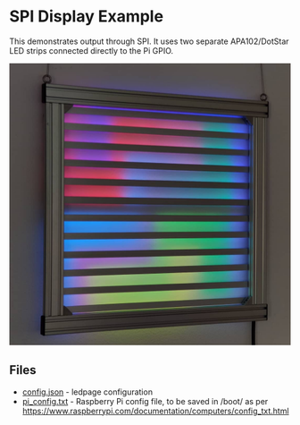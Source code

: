 # SPI Display Example

This demonstrates output through SPI. It uses two separate APA102/DotStar LED strips connected directly to the Pi GPIO.

![Image of SPI display](/examples/media/spi_out.jpg "Cover image")

## Files

* [config.json](config.json) - ledpage configuration
* [pi_config.txt](pi_config.txt) - Raspberry Pi config file, to be saved in /boot/ as per https://www.raspberrypi.com/documentation/computers/config_txt.html
